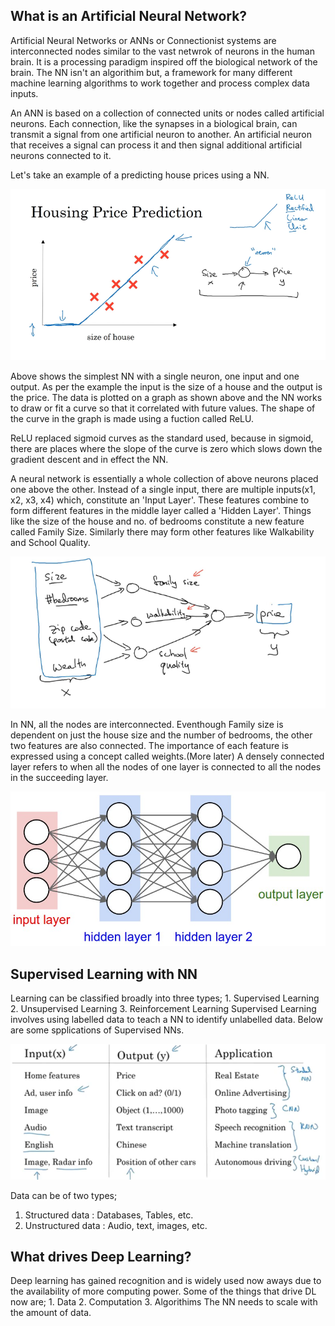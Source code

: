 ## What is an Artificial Neural Network?
Artificial Neural Networks or ANNs or Connectionist systems are interconnected nodes similar to the vast netwrok of neurons in the human brain. It is a processing paradigm inspired off the biological network of the brain. The NN isn't an algorithim but, a framework for many different machine learning algorithms to work together and process complex data inputs.

An ANN is based on a collection of connected units or nodes called artificial neurons. Each connection, like the synapses in a biological brain, can transmit a signal from one artificial neuron to another. An artificial neuron that receives a signal can process it and then signal additional artificial neurons connected to it.

Let's take an example of a predicting house prices using a NN.

![Image of Example](https://github.com/mrthundergod/images-repo/blob/master/11.PNG)

Above shows the simplest NN with a single neuron, one input and one output. As per the example the input is the size of a house and the output is the price. The data is plotted on a graph as shown above and the NN works to draw or fit a curve so that it correlated with future values. The shape of the curve in the graph is made using a fuction called ReLU. 

ReLU replaced sigmoid curves as the standard used, because in sigmoid, there are places where the slope of the curve is zero which slows down the gradient descent and in effect the NN.

A neural network is essentially a whole collection of above neurons placed one above the other. Instead of a single input, there are multiple inputs(x1, x2, x3, x4) which, constitute an 'Input Layer'. These features combine to form different features in the middle layer called a 'Hidden Layer'. Things like the size of the house and no. of bedrooms constitute a new feature called Family Size. Similarly there may form other features like Walkability and School Quality. 

![Neural Network](https://github.com/mrthundergod/images-repo/blob/master/12.PNG)

In NN, all the nodes are interconnected. Eventhough Family size is dependent on just the house size and the number of bedrooms, the other two features are also connected. The importance of each feature is expressed using a concept called weights.(More later)
A densely connected layer refers to when all the nodes of one layer is connected to all the nodes in the succeeding layer.

![Densely Connected Layers](https://github.com/mrthundergod/images-repo/blob/master/13.jpeg)

## Supervised Learning with NN
Learning can be classified broadly into three types;
    1. Supervised Learning 
    2. Unsupervised Learning
    3. Reinforcement Learning
Supervised Learning involves using labelled data to teach a NN to identify unlabelled data.
Below are some spplications of Supervised NNs.

![SL applications](https://github.com/mrthundergod/images-repo/blob/master/13.PNG)

Data can be of two types;
  1. Structured data : Databases, Tables, etc.
  2. Unstructured data : Audio, text, images, etc.

## What drives Deep Learning?
Deep learning has gained recognition and is widely used now aways due to the availability of more computing power. Some of the things that drive DL now are;
      1. Data
      2. Computation
      3. Algorithims
The NN needs to scale with the amount of data.
